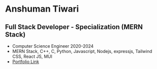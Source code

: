 # Anshuman Tiwari
## Full Stack Developer - Specialization (MERN Stack)

- Computer Science Engineer  2020-2024
- MERN Stack, C++, C, Python, Javascript, Nodejs, expressjs, Tailwind CSS, React JS, MUI
- [Portfolio Link](https://anshuman.online)